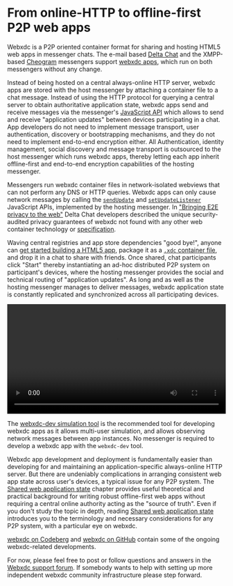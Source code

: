 # From online-HTTP to offline-first P2P web apps

Webxdc is a P2P oriented container format for sharing and hosting HTML5 web apps in messenger chats. 
The e-mail based [Delta Chat](https://delta.chat) 
and the XMPP-based [Cheogram](https://cheogram.com) messengers 
support [webxdc apps](https://webxdc.org/apps), which run on both messengers without any change. 

Instead of being hosted on a central always-online HTTP server, 
webxdc apps are stored with the host messenger by attaching a container file to a chat message. 
Instead of using the HTTP protocol for querying a central server to obtain authoritative application state,
webxdc apps send and receive messages via the messenger's [JavaScript API]
which allows to send and receive "application updates" between devices participating in a chat. 
App developers do not need to implement message transport, user authentication, 
discovery or bootstrapping mechanisms, and they do not need to implement end-to-end encryption either. 
All Authentication, identity management, social discovery and message transport 
is outsourced to the host messenger which runs webxdc apps,
thereby letting each app inherit offline-first and end-to-end encryption 
capabilities of the hosting messenger. 

Messengers run webxdc container files in network-isolated webviews that can not perform any DNS or HTTP queries.
Webxdc apps can only cause network messages by calling the [`sendUpdate`](./spec/sendUpdate.html)
and [`setUpdateListener`](./spec/setUpdateListener.html) JavaScript APIs,
implemented by the hosting messenger. 
In ["Bringing E2E privacy to the web"](https://delta.chat/en/2023-05-22-webxdc-security) 
Delta Chat developers described the unique security-audited privacy guarantees of webxdc 
not found with any other web container technology or [specification](./spec/index.html). 

Waving central registries and app store dependencies "good bye!", 
anyone can [get started building a HTML5 app](/get_started.html), 
package it as a [`.xdc` container file](./spec/index.html#webxdc-file-format), 
and drop it in a chat to share with friends. 
Once shared, chat participants click "Start" 
thereby instantiating an ad-hoc distributed P2P system on participant's devices,
where the hosting messenger provides the social and technical routing of "application updates". 
As long and as well as the hosting messenger manages to deliver messages, 
webxdc application state is constantly replicated and synchronized across all participating devices. 

<video controls style="width:560px; max-width: 100%;"><source src="https://webxdc.org/assets/just-web-apps.mp4" type="video/mp4"><a href="https://www.youtube.com/watch?v=I1K4pBvb2pI">watch "just web apps" on youtube</a></video>


The [webxdc-dev simulation tool](https://github.com/webxdc/webxdc-dev) is the recommended 
tool for developing webxdc apps as it allows multi-user simulation, 
and allows observing network messages between app instances. 
No messenger is required to develop a webxdc app with the `webxdc-dev` tool. 

Webxdc app development and deployment is fundamentally easier than 
developing for and maintaining an application-specific always-online HTTP server. 
But there are undeniably complications in arranging consistent web app state 
across user's devices, a typical issue for any P2P system. 
The [Shared web application state] chapter 
provides useful theoretical and practical background for writing robust offline-first web apps
without requiring a central online authority acting as the "source of truth". 
Even if you don't study the topic in depth, reading [Shared web application state] 
introduces you to the terminology and necessary considerations 
for any P2P system, with a particular eye on webxdc. 


[webxdc on Codeberg](https://codeberg.org/webxdc) and [webxdc on GitHub](https://github.com/webxdc) 
contain some of the ongoing webxdc-related developments.  

For now, please feel free to post or follow questions and answers 
in the [Webxdc support forum](https://support.delta.chat/c/webxdc/20). 
If somebody wants to help with setting up more independent 
webxdc community infrastructure please step forward. 

[Shared web application state]: /shared-state/index.html 
[JavaScript API]: /spec/index.html#webxdc-api
[Messenger implementation]: /spec/index.html#messenger-implementation
